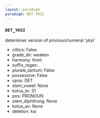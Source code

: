 ```yaml
---
layout: paradigm
paradigm: DET_YKSI
---
```

### ` DET_YKSI `

determiner version of pronoun/numeral ‘yksi’
* clitics: False
* grade_dir: weaken
* harmony: front
* suffix_regex: .
* plurale_tantum: False
* possessive: False
* upos: DET
* stem_vowel: None
* kotus_tn: 31
* pos: PRONOUN
* stem_diphthong: None
* kotus_av: None
* deletion: ksi
